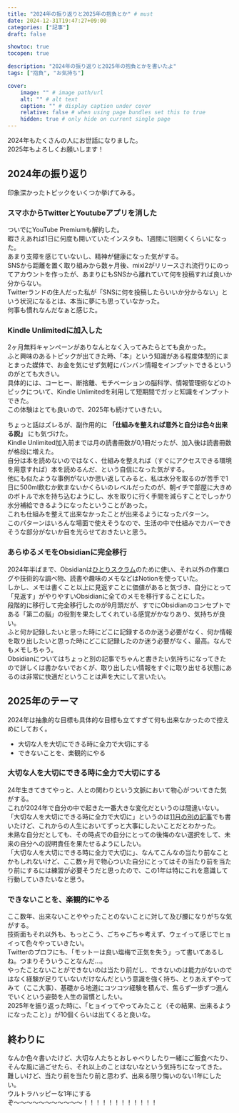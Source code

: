 ```yaml
---
title: "2024年の振り返りと2025年の抱負とか" # must
date: 2024-12-31T19:47:27+09:00
categories: ["記事"]
draft: false

showtoc: true
tocopen: true

description: "2024年の振り返りと2025年の抱負とかを書いたよ"
tags: ["抱負", "お気持ち"]

cover: 
    image: "" # image path/url
    alt: "" # alt text
    caption: "" # display caption under cover
    relative: false # when using page bundles set this to true
    hidden: true # only hide on current single page
---
```


2024年もたくさんの人にお世話になりました。  
2025年もよろしくお願いします！  

## 2024年の振り返り
印象深かったトピックをいくつか挙げてみる。  

### スマホからTwitterとYoutubeアプリを消した
ついでにYouTube Premiumも解約した。  
暇さえあれば1日に何度も開いていたインスタも、1週間に1回開くくらいになった。  
あまり支障を感じていないし、精神が健康になった気がする。  
SNSから距離を置く取り組みから数ヶ月後、mixi2がリリースされ流行りにのってアカウントを作ったが、あまりにもSNSから離れていて何を投稿すれば良いか分からない。  
Twitterランドの住人だった私が「SNSに何を投稿したらいいか分からない」という状況になるとは、本当に夢にも思っていなかった。  
何事も慣れなんだなぁと感じた。  

### Kindle Unlimitedに加入した
2ヶ月無料キャンペーンがありなんとなく入ってみたらとても良かった。  
ふと興味のあるトピックが出てきた時、「本」という知識がある程度体型的にまとまった媒体で、お金を気にせず気軽にバンバン情報をインプットできるというのがとても大きい。  
具体的には、コーヒー、断捨離、モチベーションの脳科学、情報管理術などのトピックについて、Kindle Unlimitedを利用して短期間でガッと知識をインプットできた。  
この体験はとても良いので、2025年も続けていきたい。  

ちょっと話はズレるが、副作用的に **「仕組みを整えれば意外と自分は色々出来る説」** にも気づけた。  
Kindle Unlimited加入前までは月の読書冊数が0,1冊だったが、加入後は読書冊数が格段に増えた。  
自分は本を読めないのではなく、仕組みを整えれば（すぐにアクセスできる環境を用意すれば）本を読めるんだ、という自信になった気がする。  
他にも似たような事例がないか思い返してみると、私は水分を取るのが苦手で1日に500ml飲むか飲まないかくらいのレベルだったのが、朝イチで部屋に大きめのボトルで水を持ち込むようにし、水を取りに行く手間を減らすことでしっかり水分補給できるようになったということがあった。  
これも仕組みを整えて出来なかったことが出来るようになったパターン。  
このパターンはいろんな場面で使えそうなので、生活の中で仕組みでカバーできそうな部分がないか目を光らせておきたいと思う。  

### あらゆるメモをObsidianに完全移行
2024年半ばまで、Obsidianは[ひとりスクラム](https://speakerdeck.com/piyopanman/puraibetodehitorisukuramuwoyatuteiruhua)のために使い、それ以外の作業ログや技術的な調べ物、読書や趣味のメモなどはNotionを使っていた。  
しかし、メモは書くこと以上に見返すことに価値があると気づき、自分にとって「見返す」がやりやすいObsidianに全てのメモを移行することにした。    
段階的に移行して完全移行したのが9月頭だが、すでにObsidianのコンセプトである「第二の脳」の役割を果たしてくれている感覚がかなりあり、気持ちが良い。  
ふと何か記録したいと思った時にどこに記録するのか迷う必要がなく、何か情報を取り出したいと思った時にどこに記録したのか迷う必要がなく、最高。なんでもメモしちゃう。  
Obsidianについてはちょっと別の記事でちゃんと書きたい気持ちになってきたので詳しくは書かないでおくが、取り出したい情報をすぐに取り出せる状態にあるのは非常に快適だということは声を大にして言いたい。

## 2025年のテーマ
2024年は抽象的な目標も具体的な目標も立てすぎて何も出来なかったので控えめにしておく。  

- 大切な人を大切にできる時に全力で大切にする
- できないことを、楽観的にやる

### 大切な人を大切にできる時に全力で大切にする
24年生きてきてやっと、人との関わりという文脈において物心がついてきた気がする。  
これが2024年で自分の中で起きた一番大きな変化だというのは間違いない。  
「大切な人を大切にできる時に全力で大切に」というのは[11月の別の記事](https://piyopanman.dev/articles/love-for-others/)でも書いたけど、これからの人生においてずっと大事にしたいことだとわかった。  
未熟な自分だとしても、その時点での自分にとっての後悔のない選択をして、未来の自分への説明責任を果たせるようにしたい。  
「大切な人を大切にできる時に全力で大切に」、なんてこんなの当たり前なことかもしれないけど、ここ数ヶ月で物心ついた自分にとってはその当たり前を当たり前にするには練習が必要そうだと思ったので、この1年は特にこれを意識して行動していきたいなと思う。  

### できないことを、楽観的にやる
ここ数年、出来ないことややったことのないことに対して及び腰になりがちな気がする。  
技術面もそれ以外も、もっとこう、ごちゃごちゃ考えず、ウェイって感じでヒョイって色々やっていきたい。  
Twitterのプロフにも、「モットーは良い塩梅で正気を失う」って書いてあるしね。つまりそういうことなんだ...。  
やったことないことができないのは当たり前だし、できないのは能力がないのではなく経験が足りていないだけなんだという意識を強く持ち、とりあえずやってみて（ここ大事）、基礎から地道にコツコツ経験を積んで、焦らず一歩ずつ進んでいくという姿勢を人生の習慣としたい。  
2025年を振り返った時に、「ヒョイってやってみたこと（その結果、出来るようになったこと）」が10個くらいは出てくると良いな。  

## 終わりに
なんか色々書いたけど、大切な人たちとおしゃべりしたり一緒にご飯食べたり、そんな風に過ごせたら、それ以上のことはないなという気持ちになってきた。  
難しいけど、当たり前を当たり前と思わず、出来る限り悔いのない1年にしたい。  
ウルトラハッピーな1年にするぞ〜〜〜〜〜〜〜〜〜〜〜！！！！！！！！！！！！